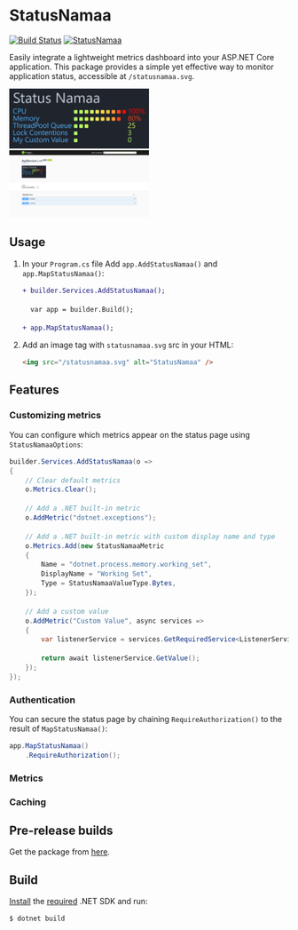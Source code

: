 ﻿# StatusNamaa

[![Build Status](https://ctyar.visualstudio.com/StatusNamaa/_apis/build/status%2Fctyar.StatusNamaa?branchName=main)](https://ctyar.visualstudio.com/StatusNamaa/_build/latest?definitionId=14&branchName=main)
[![StatusNamaa](https://img.shields.io/nuget/v/StatusNamaa.svg)](https://www.nuget.org/packages/StatusNamaa/)

Easily integrate a lightweight metrics dashboard into your ASP.NET Core application. This package provides a simple yet effective way to monitor application status, accessible at `/statusnamaa.svg`.

<img src="https://raw.githubusercontent.com/ctyar/StatusNamaa/refs/heads/main/doc/images/dashboard.png" width="50%" >
<img src="https://raw.githubusercontent.com/ctyar/StatusNamaa/refs/heads/main/doc/images/fullpage.png" width="50%" >

## Usage

1. In your `Program.cs` file Add `app.AddStatusNamaa()` and `app.MapStatusNamaa()`:

    ```diff
    + builder.Services.AddStatusNamaa();

      var app = builder.Build();

    + app.MapStatusNamaa();
    ```

2. Add an image tag with `statusnamaa.svg` src in your HTML:
    ```html
    <img src="/statusnamaa.svg" alt="StatusNamaa" />
    ```

## Features
### Customizing metrics
You can configure which metrics appear on the status page using `StatusNamaaOptions`:
```csharp
builder.Services.AddStatusNamaa(o =>
{
    // Clear default metrics
    o.Metrics.Clear();

    // Add a .NET built-in metric
    o.AddMetric("dotnet.exceptions");

    // Add a .NET built-in metric with custom display name and type
    o.Metrics.Add(new StatusNamaaMetric
    {
        Name = "dotnet.process.memory.working_set",
        DisplayName = "Working Set",
        Type = StatusNamaaValueType.Bytes,
    });

    // Add a custom value
    o.AddMetric("Custom Value", async services =>
    {
        var listenerService = services.GetRequiredService<ListenerService>();

        return await listenerService.GetValue();
    });
});
```

### Authentication
You can secure the status page by chaining `RequireAuthorization()` to the result of `MapStatusNamaa()`:
```csharp
app.MapStatusNamaa()
    .RequireAuthorization();
```
### Metrics

### Caching

## Pre-release builds

Get the package from [here](https://github.com/ctyar/StatusNamaa/pkgs/nuget/StatusNamaa).


## Build

[Install](https://get.dot.net) the [required](global.json) .NET SDK and run:
```
$ dotnet build
```
